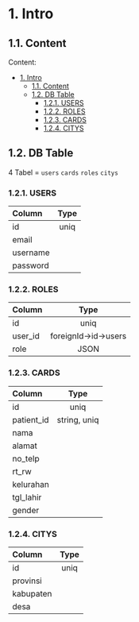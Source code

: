 # 1. Intro
## 1.1. Content
Content:
- [1. Intro](#1-intro)
  - [1.1. Content](#11-content)
  - [1.2. DB Table](#12-db-table)
    - [1.2.1. USERS](#121-users)
    - [1.2.2. ROLES](#122-roles)
    - [1.2.3. CARDS](#123-cards)
    - [1.2.4. CITYS](#124-citys)


## 1.2. DB Table
4 Tabel = `users` `cards` `roles` `citys`
### 1.2.1. USERS

| Column   | Type  |
| :------- | :---: |
| id       | uniq  |
| email    |       |
| username |       |
| password |       |

### 1.2.2. ROLES

| Column  |         Type         |
| :------ | :------------------: |
| id      |         uniq         |
| user_id | foreignId->id->users |
| role    |         JSON         |

### 1.2.3. CARDS

| Column     |     Type     |
| :--------- | :----------: |
| id         |     uniq     |
| patient_id | string, uniq |
| nama       |              |
| alamat     |              |
| no_telp    |              |
| rt_rw      |              |
| kelurahan  |              |
| tgl_lahir  |              |
| gender     |              |

### 1.2.4. CITYS

| Column    | Type  |
| :-------- | :---: |
| id        | uniq  |
| provinsi  |       |
| kabupaten |       |
| desa      |       |